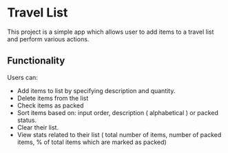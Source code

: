 # Travel List

This project is a simple app which allows user to add items to a travel list and perform various actions.

## Functionality

Users can:

- Add items to list by specifying description and quantity.
- Delete items from the list
- Check items as packed
- Sort items based on: input order, description ( alphabetical ) or packed status.
- Clear their list.
- View stats related to their list ( total number of items, number of packed items, % of total items which are marked as packed)
